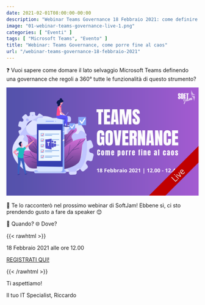 ```yaml
---
date: 2021-02-01T08:00:00-00:00
description: "Webinar Teams Governance 18 Febbraio 2021: come definire delle politiche di governance per aumentare la sicurezza e il controllo della piattaforma."
image: "01-webinar-teams-governance-live-1.png"
categories: [ "Eventi" ]
tags: [ "Microsoft Teams", "Evento" ]
title: "Webinar: Teams Governance, come porre fine al caos"
url: "/webinar-teams-governance-18-febbraio-2021"
---
```

❓ Vuoi sapere come domare il lato selvaggio Microsoft Teams definendo una governance che regoli a 360° tutte le funzionalità di questo strumento?

![Locandina evento Microsoft Teams Governance 18 Febbraio 2021](01-webinar-teams-governance-live-1.png)

📣 Te lo racconterò nel prossimo webinar di SoftJam! Ebbene sì, ci sto prendendo gusto a fare da speaker 😊

📅 Quando? 🌐 Dove?  

{{< rawhtml >}}
<p class="tc f2">18 Febbraio 2021 alle ore 12.00</p>

<p class="tc f2"><a href="https://www.softjam.it/teams-governance-come-porre-fine-al-caos/" target="_blank">REGISTRATI QUI!</a></p>
{{< /rawhtml >}}

Ti aspettiamo!

Il tuo IT Specialist, Riccardo